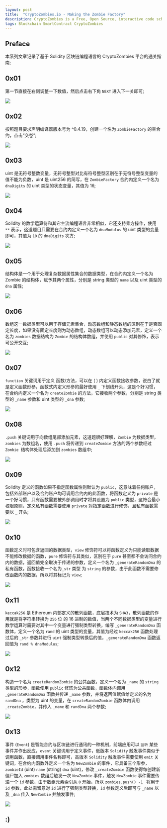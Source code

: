 ```yaml
---
layout: post
title:  "CryptoZombies.io - Making the Zombie Factory"
description: CryptoZombies is a Free, Open Source, interactive code school that teaches you to build games on Ethereum.
tags: Blockchain SmartContract CryptoZombies
---
```


## Preface

本系列文章记录了基于 Solidity 区块链编程语言的 CryptoZombies 平台的通关指南;   

## 0x01

第一节直接在右侧调整一下数值，然后点击右下角 `NEXT` 进入下一关即可;   

![](https://aloneposix.github.io/assets/images/Blockchain/01.png)

## 0x02

按照题目要求声明编译器版本号为 ^0.4.19，创建一个名为 `ZombieFactory` 的空合约，点击“交卷”;   

![](https://aloneposix.github.io/assets/images/Blockchain/02.png)

## 0x03

uint 是无符号整数变量，无符号整型对比有符号整型区别在于无符号整型变量的值不能为负数，uint 是 uint256 的简写，在 `ZombieFactory` 合约内定义一个名为 `dnaDigits` 的 uint 类型的状态变量，其值为 16;   

![](https://aloneposix.github.io/assets/images/Blockchain/03.png)

## 0x04

Solidity 的数学运算符和其它主流编程语言非常相似，它还支持乘方操作，使用 `**` 表示，这道题目只需要在合约内定义一个名为 `dnaModulus` 的 uint 类型的变量即可，其值为 `10` 的 `dnaDigits` 次方;   

![](https://aloneposix.github.io/assets/images/Blockchain/04.png)

## 0x05

结构体是一个用于处理复杂数据属性集合的数据类型，在合约内定义一个名为 Zombie 的结构体，赋予其两个属性，分别是 string 类型的 `name` 以及 uint 类型的 `dna` 属性;   

![](https://aloneposix.github.io/assets/images/Blockchain/05.png)

## 0x06

数组这一数据类型可以用于存储元素集合，动态数组和静态数组的区别在于是否固定长度，如果没有固定长度则为动态数组，动态数组可以动态添加元素，定义一个名为 `zombies` 数据结构为 `Zombie` 的结构体数组，并使用 `public` 对其修饰，表示可公开交互;   

![](https://aloneposix.github.io/assets/images/Blockchain/06.png)

## 0x07

`function` 关键词用于定义 函数/方法，可以在 ( ) 内定义函数接收参数，说白了就是定义函数形参，函数式内定义形参的最好使用 `_` 下划线开头，这是个好习惯，在合约内定义一个名为 `createZombie` 的方法，它接收两个参数，分别是 string 类型的 `_name` 参数和 uint 类型的 `_dna` 参数;   

![](https://aloneposix.github.io/assets/images/Blockchain/07.png)

## 0x08

`.push` 关键词用于向数组尾部添加元素，这道题很好理解，`Zombie` 为数据类型，`zombies` 为数组名，使用 `.push` 将传递到 `createZombie` 方法的两个参数经过 `Zombie `结构体处理后添加到 `zombies` 数组中;   

![](https://aloneposix.github.io/assets/images/Blockchain/08.png)

## 0x09

Solidity 定义的函数如果不指定函数属性则默认为 `public`，这意味着任何账户，包括外部账户以及合约账户均可调用合约内的此函数，将函数定义为 `private` 是一个好习惯，只有函数需要被外部调用时才将其设置为 `public` 类型，这符合最小权限原则，定义私有函数需要使用 `private` 对指定函数进行修饰，且私有函数需要以 `_` 开头;   

![](https://aloneposix.github.io/assets/images/Blockchain/09.png)

## 0x10

函数定义时可包含返回的数据类型，`view` 修饰符可以将函数定义为只能读取数据不能修改数据的函数，`pure` 修饰符与其类似，区别在于 `pure` 甚至都不会访问合约内的数据，返回值完全取决于传递的参数，定义一个名为 `_generateRandomDna` 的私有函数，函数接收一个名为`_str` 类型 为 `string` 的参数，由于此函数不需要修改函数内的数据，所以将其标记为 `view`;   

![](https://aloneposix.github.io/assets/images/Blockchain/10.png)

## 0x11

`keccak256` 是 Ethereum 内部定义的散列函数，底层技术为 `SHA3`，散列函数的作用就是将字符串转换为 `256` 位 的 16 进制的数值，当两个不同数据类型的变量进行数学运算时需要对其中一个变量进行强制类型转换，编写 `_generateRandomDna` 函数体，定义一个名为 `rand` 的 uint 类型的变量，其值为经过 `keccak256` 函数处理过后的 `_str` 参数并进行 `uint` 强制类型转换后的值，`_generateRandomDna` 函数返回值为 `rand % dnaModulus`;   

![](https://aloneposix.github.io/assets/images/Blockchain/11.png)

## 0x12

构造一个名为 `createRandomZombie` 的公共函数，定义一个名为 `_name` 的 `string` 类型的形参，函数使用 `public` 修饰为公共函数，函数体内调用 `_generateRandomDna` 函数并传递 `_name` 参数，并将返回值赋值给定义的名为 `randDna` ，类型为 uint 的变量，在 `createRandomZombie` 函数体内调用 `_createZombie`，并传入 `_name` 和 `randDna` 两个参数;   

![](https://aloneposix.github.io/assets/images/Blockchain/12.png)

## 0x13

事件 (`Event`) 是智能合约与区块链进行通讯的一种机制，前端应用可以 `监听` 某些事件并作出反应，`event` 关键词用于定义事件，低版本 `Solidity` 触发事件类似于调用函数，直接调用事件名称即可，高版本 `Solidity` 触发事件需要使用 `emit` 关键词，在合约内函数外定义一个名为 `NewZombie` 的事件，它具备三个形参，`zombieId` (uint) `name` (string) `dna` (uint)，修改 `_createZombie` 函数使得每创建新僵尸加入 `zombies` 数组后触发一次 `NewZombie` 事件，触发 `NewZombie` 事件需要传递一个 `id` 参数，由于数组元素索引从 `0` 开始，所以 `zombies.push() -1 ` 将用于 `id` 参数，此处需留意对 `id` 进行了强制类型转换，`id` 参数定义后即可与 `_name` 以及 `_dna` 传入 `NewZombie` 并触发事件;   

![](https://aloneposix.github.io/assets/images/Blockchain/13.png)


## :)
